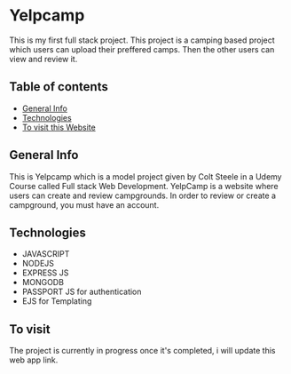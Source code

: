 # Yelpcamp
This is my first full stack project. This project is a camping based project which users can upload their preffered camps. Then the other users can view and review it.

## Table of contents
* [General Info](#general-info)
* [Technologies](#technologies)
* [To visit this Website](#to-visit)

## General Info
   This is Yelpcamp which is a model project given by Colt Steele in a Udemy Course called Full stack Web Development. YelpCamp is a website where users can create and review campgrounds. In order to review or create a campground, you must have an account. 

## Technologies
* JAVASCRIPT
* NODEJS
* EXPRESS JS
* MONGODB
* PASSPORT JS for authentication
* EJS for Templating

## To visit
 The project is currently in progress once it's completed, i will update this web app link.

   
